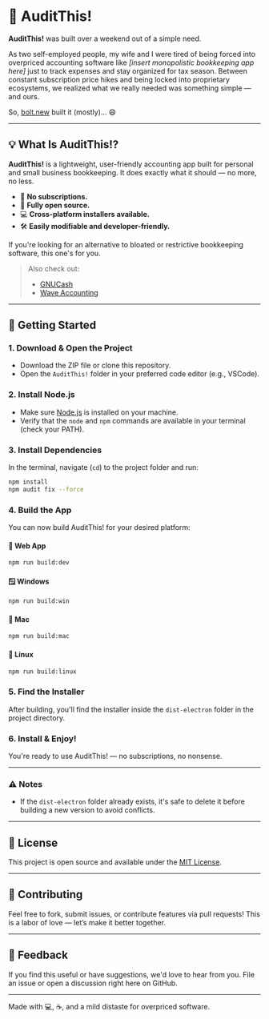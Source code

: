 # 🧾 AuditThis!

**AuditThis!** was built over a weekend out of a simple need.

As two self-employed people, my wife and I were tired of being forced into overpriced accounting software like *[insert monopolistic bookkeeping app here]* just to track expenses and stay organized for tax season. Between constant subscription price hikes and being locked into proprietary ecosystems, we realized what we really needed was something simple — and ours.

So, [bolt.new](https://bolt.new) built it (mostly)... 😄

---

## 💡 What Is AuditThis!?

**AuditThis!** is a lightweight, user-friendly accounting app built for personal and small business bookkeeping. It does exactly what it should — no more, no less.

- 📂 **No subscriptions.**
- 🔧 **Fully open source.**
- 💻 **Cross-platform installers available.**
- 🛠️ **Easily modifiable and developer-friendly.**

If you're looking for an alternative to bloated or restrictive bookkeeping software, this one's for you.

> Also check out:  
> - [GNUCash](https://www.gnucash.org/)  
> - [Wave Accounting](https://www.waveapps.com/)

---

## 🚀 Getting Started

### 1. Download & Open the Project

- Download the ZIP file or clone this repository.
- Open the `AuditThis!` folder in your preferred code editor (e.g., VSCode).

### 2. Install Node.js

- Make sure [Node.js](https://nodejs.org/) is installed on your machine.
- Verify that the `node` and `npm` commands are available in your terminal (check your PATH).

### 3. Install Dependencies

In the terminal, navigate (`cd`) to the project folder and run:

```bash
npm install
npm audit fix --force
```

### 4. Build the App

You can now build AuditThis! for your desired platform:

#### 🔗 Web App

```bash
npm run build:dev
```

#### 🪟 Windows

```bash
npm run build:win
```

#### 🍎 Mac

```bash
npm run build:mac
```

#### 🐧 Linux

```bash
npm run build:linux
```

### 5. Find the Installer

After building, you'll find the installer inside the `dist-electron` folder in the project directory.

### 6. Install & Enjoy!

You're ready to use AuditThis! — no subscriptions, no nonsense.

---

### ⚠️ Notes

- If the `dist-electron` folder already exists, it's safe to delete it before building a new version to avoid conflicts.

---

## 📜 License

This project is open source and available under the [MIT License](LICENSE).

---

## 🤝 Contributing

Feel free to fork, submit issues, or contribute features via pull requests! This is a labor of love — let’s make it better together.

---

## 💬 Feedback

If you find this useful or have suggestions, we'd love to hear from you. File an issue or open a discussion right here on GitHub.

---

Made with 💻, ☕, and a mild distaste for overpriced software.
